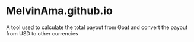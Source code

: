# MelvinAma.github.io

A tool used to calculate the total payout from Goat and convert the payout from USD to other currencies
